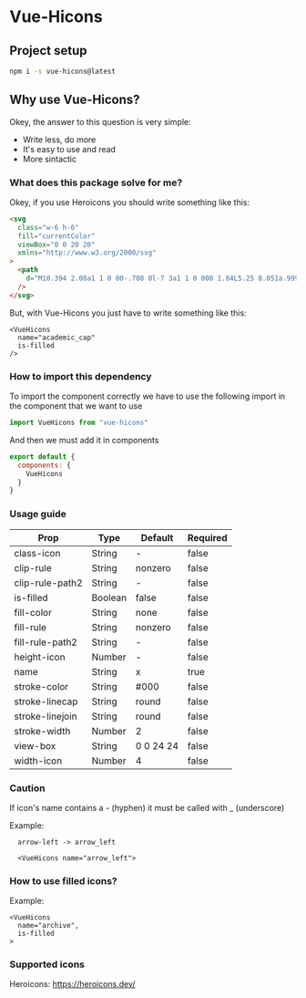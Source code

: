# Vue-Hicons

## Project setup
```bash
npm i -s vue-hicons@latest
```

## Why use Vue-Hicons?

Okey, the answer to this question is very simple:

* Write less, do more
* It's easy to use and read
* More sintactic

### What does this package solve for me?

Okey, if you use Heroicons you should write something like this:

```html
<svg
  class="w-6 h-6"
  fill="currentColor"
  viewBox="0 0 20 20"
  xmlns="http://www.w3.org/2000/svg"
>
  <path
    d="M10.394 2.08a1 1 0 00-.788 0l-7 3a1 1 0 000 1.84L5.25 8.051a.999.999 0 01.356-.257l4-1.714a1 1 0 11.788 1.838L7.667 9.088l1.94.831a1 1 0 00.787 0l7-3a1 1 0 000-1.838l-7-3zM3.31 9.397L5 10.12v4.102a8.969 8.969 0 00-1.05-.174 1 1 0 01-.89-.89 11.115 11.115 0 01.25-3.762zM9.3 16.573A9.026 9.026 0 007 14.935v-3.957l1.818.78a3 3 0 002.364 0l5.508-2.361a11.026 11.026 0 01.25 3.762 1 1 0 01-.89.89 8.968 8.968 0 00-5.35 2.524 1 1 0 01-1.4 0zM6 18a1 1 0 001-1v-2.065a8.935 8.935 0 00-2-.712V17a1 1 0 001 1z"
  />
</svg>
```

But, with Vue-Hicons you just have to write something like this:

```vue
<VueHicons
  name="academic_cap"
  is-filled
/>
```

### How to import this dependency

To import the component correctly we have to use the following import in the component that we want to use

```javascript
import VueHicons from "vue-hicons"
```

And then we must add it in components

```javascript
export default {
  components: {
    VueHicons
  }
}
```

### Usage guide

| Prop | Type | Default | Required |
| ---- | ---- | ------- | -------- |
| class-icon | String | - | false |
| clip-rule | String | nonzero | false |
| clip-rule-path2 | String | - | false |
| is-filled | Boolean | false | false |
| fill-color | String | none | false |
| fill-rule | String | nonzero | false |
| fill-rule-path2 | String | - | false |
| height-icon | Number | - | false |
| name | String | x | true |
| stroke-color | String | #000 | false |
| stroke-linecap | String | round | false |
| stroke-linejoin | String | round | false |
| stroke-width | Number | 2 | false |
| view-box | String | 0 0 24 24 | false |
| width-icon | Number | 4 | false |


### Caution

If icon's name contains a - \(hyphen\) it must be called with _ \(underscore\)

Example:

```vue
  arrow-left -> arrow_left

  <VueHicons name="arrow_left">
```

### How to use filled icons?

Example:

```vue
<VueHicons
  name="archive",
  is-filled
>
```

### Supported icons
Heroicons: https://heroicons.dev/

